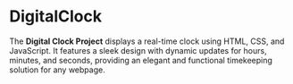 # DigitalClock
The **Digital Clock Project** displays a real-time clock using HTML, CSS, and JavaScript. It features a sleek design with dynamic updates for hours, minutes, and seconds, providing an elegant and functional timekeeping solution for any webpage.
